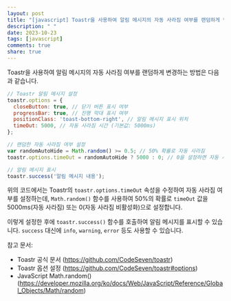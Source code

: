 ```yaml
---
layout: post
title: "[javascript] Toastr을 사용하여 알림 메시지의 자동 사라짐 여부를 랜덤하게 변경할 수 있나요?"
description: " "
date: 2023-10-23
tags: [javascript]
comments: true
share: true
---
```


Toastr을 사용하여 알림 메시지의 자동 사라짐 여부를 랜덤하게 변경하는 방법은 다음과 같습니다.

```javascript
// Toastr 알림 메시지 설정
toastr.options = {
  closeButton: true, // 닫기 버튼 표시 여부
  progressBar: true, // 진행 막대 표시 여부
  positionClass: 'toast-bottom-right', // 알림 메시지 표시 위치
  timeOut: 5000, // 자동 사라짐 시간 (기본값: 5000ms)
};

// 랜덤한 자동 사라짐 여부 설정
var randomAutoHide = Math.random() >= 0.5; // 50% 확률로 자동 사라짐
toastr.options.timeOut = randomAutoHide ? 5000 : 0; // 0을 설정하면 자동 사라짐이 비활성화됩니다.

// 알림 메시지 표시
toastr.success('알림 메시지 내용');
```

위의 코드에서는 Toastr의 `toastr.options.timeOut` 속성을 수정하여 자동 사라짐 여부를 설정하는데, `Math.random()` 함수를 사용하여 50%의 확률로 `timeOut` 값을 5000ms(자동 사라짐) 또는 0(자동 사라짐 비활성화)으로 설정합니다.

이렇게 설정한 후에 `toastr.success()` 함수를 호출하여 알림 메시지를 표시할 수 있습니다. `success` 대신에 `info`, `warning`, `error` 등도 사용할 수 있습니다.

참고 문서:
- Toastr 공식 문서 (https://github.com/CodeSeven/toastr)
- Toastr 옵션 설정 (https://github.com/CodeSeven/toastr#options)
- JavaScript Math.random() (https://developer.mozilla.org/ko/docs/Web/JavaScript/Reference/Global_Objects/Math/random)